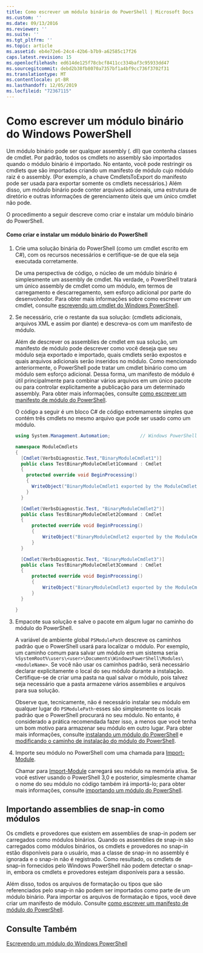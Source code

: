 ```yaml
---
title: Como escrever um módulo binário do PowerShell | Microsoft Docs
ms.custom: ''
ms.date: 09/13/2016
ms.reviewer: ''
ms.suite: ''
ms.tgt_pltfrm: ''
ms.topic: article
ms.assetid: eb4e72e6-24c4-42b6-b7b9-a62585c17f26
caps.latest.revision: 15
ms.openlocfilehash: ed614de125f78cbcf8411cc334baf3c95933dd47
ms.sourcegitcommit: debd2b38fb8070a7357bf1a4bf9cc736f3702f31
ms.translationtype: MT
ms.contentlocale: pt-BR
ms.lasthandoff: 12/05/2019
ms.locfileid: "72367115"
---
```

# <a name="how-to-write-a-powershell-binary-module"></a>Como escrever um módulo binário do Windows PowerShell

Um módulo binário pode ser qualquer assembly (. dll) que contenha classes de cmdlet. Por padrão, todos os cmdlets no assembly são importados quando o módulo binário é importado. No entanto, você pode restringir os cmdlets que são importados criando um manifesto de módulo cujo módulo raiz é o assembly. (Por exemplo, a chave CmdletsToExport do manifesto pode ser usada para exportar somente os cmdlets necessários.) Além disso, um módulo binário pode conter arquivos adicionais, uma estrutura de diretório e outras informações de gerenciamento úteis que um único cmdlet não pode.

O procedimento a seguir descreve como criar e instalar um módulo binário do PowerShell.

#### <a name="how-to-create-and-install-a-powershell-binary-module"></a>Como criar e instalar um módulo binário do PowerShell

1. Crie uma solução binária do PowerShell (como um cmdlet escrito em C#), com os recursos necessários e certifique-se de que ela seja executada corretamente.

   De uma perspectiva de código, o núcleo de um módulo binário é simplesmente um assembly de cmdlet. Na verdade, o PowerShell tratará um único assembly de cmdlet como um módulo, em termos de carregamento e descarregamento, sem esforço adicional por parte do desenvolvedor. Para obter mais informações sobre como escrever um cmdlet, consulte [escrevendo um cmdlet do Windows PowerShell](../cmdlet/writing-a-windows-powershell-cmdlet.md).

2. Se necessário, crie o restante da sua solução: (cmdlets adicionais, arquivos XML e assim por diante) e descreva-os com um manifesto de módulo.

   Além de descrever os assemblies de cmdlet em sua solução, um manifesto de módulo pode descrever como você deseja que seu módulo seja exportado e importado, quais cmdlets serão expostos e quais arquivos adicionais serão inseridos no módulo.
   Como mencionado anteriormente, o PowerShell pode tratar um cmdlet binário como um módulo sem esforço adicional.
   Dessa forma, um manifesto de módulo é útil principalmente para combinar vários arquivos em um único pacote ou para controlar explicitamente a publicação para um determinado assembly.
   Para obter mais informações, consulte [como escrever um manifesto de módulo do PowerShell](how-to-write-a-powershell-module-manifest.md).

   O código a seguir é um bloco C# de código extremamente simples que contém três cmdlets no mesmo arquivo que pode ser usado como um módulo.

   ```csharp
   using System.Management.Automation;           // Windows PowerShell namespace.

   namespace ModuleCmdlets
   {
     [Cmdlet(VerbsDiagnostic.Test,"BinaryModuleCmdlet1")]
     public class TestBinaryModuleCmdlet1Command : Cmdlet
     {
       protected override void BeginProcessing()
       {
         WriteObject("BinaryModuleCmdlet1 exported by the ModuleCmdlets module.");
       }
     }

     [Cmdlet(VerbsDiagnostic.Test, "BinaryModuleCmdlet2")]
     public class TestBinaryModuleCmdlet2Command : Cmdlet
     {
         protected override void BeginProcessing()
         {
             WriteObject("BinaryModuleCmdlet2 exported by the ModuleCmdlets module.");
         }
     }

     [Cmdlet(VerbsDiagnostic.Test, "BinaryModuleCmdlet3")]
     public class TestBinaryModuleCmdlet3Command : Cmdlet
     {
         protected override void BeginProcessing()
         {
             WriteObject("BinaryModuleCmdlet3 exported by the ModuleCmdlets module.");
         }
     }

   }
   ```

3. Empacote sua solução e salve o pacote em algum lugar no caminho do módulo do PowerShell.

   A variável de ambiente global `PSModulePath` descreve os caminhos padrão que o PowerShell usará para localizar o módulo. Por exemplo, um caminho comum para salvar um módulo em um sistema seria `%SystemRoot%\users\<user>\Documents\WindowsPowerShell\Modules\<moduleName>`. Se você não usar os caminhos padrão, será necessário declarar explicitamente o local do seu módulo durante a instalação. Certifique-se de criar uma pasta na qual salvar o módulo, pois talvez seja necessário que a pasta armazene vários assemblies e arquivos para sua solução.

   Observe que, tecnicamente, não é necessário instalar seu módulo em qualquer lugar do `PSModulePath`-esses são simplesmente os locais padrão que o PowerShell procurará no seu módulo. No entanto, é considerado a prática recomendada fazer isso, a menos que você tenha um bom motivo para armazenar seu módulo em outro lugar. Para obter mais informações, consulte [instalando um módulo do PowerShell](./installing-a-powershell-module.md) e [modificando o caminho de instalação do módulo do PowerShell](./modifying-the-psmodulepath-installation-path.md).

4. Importe seu módulo no PowerShell com uma chamada para [Import-Module](/powershell/module/Microsoft.PowerShell.Core/Import-Module).

   Chamar para [Import-Module](/powershell/module/Microsoft.PowerShell.Core/Import-Module) carregará seu módulo na memória ativa. Se você estiver usando o PowerShell 3,0 e posterior, simplesmente chamar o nome do seu módulo no código também irá importá-lo; para obter mais informações, consulte [importando um módulo do PowerShell](./importing-a-powershell-module.md).

## <a name="importing-snap-in-assemblies-as-modules"></a>Importando assemblies de snap-in como módulos

Os cmdlets e provedores que existem em assemblies de snap-in podem ser carregados como módulos binários. Quando os assemblies de snap-in são carregados como módulos binários, os cmdlets e provedores no snap-in estão disponíveis para o usuário, mas a classe de snap-in no assembly é ignorada e o snap-in não é registrado. Como resultado, os cmdlets de snap-in fornecidos pelo Windows PowerShell não podem detectar o snap-in, embora os cmdlets e provedores estejam disponíveis para a sessão.

Além disso, todos os arquivos de formatação ou tipos que são referenciados pelo snap-in não podem ser importados como parte de um módulo binário.
Para importar os arquivos de formatação e tipos, você deve criar um manifesto de módulo.
Consulte [como escrever um manifesto de módulo do PowerShell](how-to-write-a-powershell-module-manifest.md).

## <a name="see-also"></a>Consulte Também

[Escrevendo um módulo do Windows PowerShell](./writing-a-windows-powershell-module.md)

